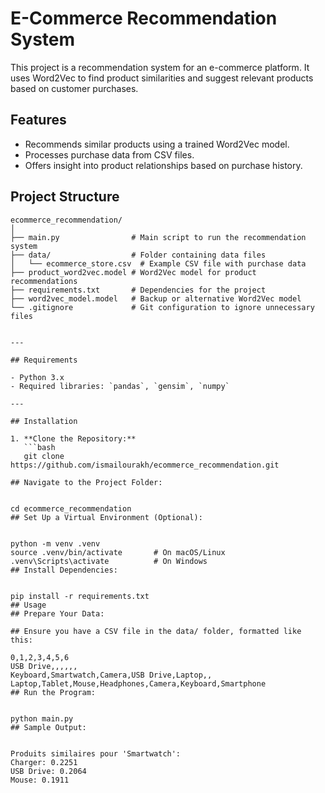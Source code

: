 # E-Commerce Recommendation System

This project is a recommendation system for an e-commerce platform. It uses Word2Vec to find product similarities and suggest relevant products based on customer purchases.

## Features

- Recommends similar products using a trained Word2Vec model.
- Processes purchase data from CSV files.
- Offers insight into product relationships based on purchase history.

## Project Structure

```plaintext
ecommerce_recommendation/
│
├── main.py                # Main script to run the recommendation system
├── data/                  # Folder containing data files
│   └── ecommerce_store.csv  # Example CSV file with purchase data
├── product_word2vec.model # Word2Vec model for product recommendations
├── requirements.txt       # Dependencies for the project
├── word2vec_model.model   # Backup or alternative Word2Vec model
└── .gitignore             # Git configuration to ignore unnecessary files


---

## Requirements

- Python 3.x
- Required libraries: `pandas`, `gensim`, `numpy`

---

## Installation

1. **Clone the Repository:**
   ```bash
   git clone https://github.com/ismailourakh/ecommerce_recommendation.git

## Navigate to the Project Folder:


cd ecommerce_recommendation
## Set Up a Virtual Environment (Optional):


python -m venv .venv
source .venv/bin/activate       # On macOS/Linux
.venv\Scripts\activate          # On Windows
## Install Dependencies:


pip install -r requirements.txt
## Usage
## Prepare Your Data:

## Ensure you have a CSV file in the data/ folder, formatted like this:

0,1,2,3,4,5,6
USB Drive,,,,,,
Keyboard,Smartwatch,Camera,USB Drive,Laptop,,
Laptop,Tablet,Mouse,Headphones,Camera,Keyboard,Smartphone
## Run the Program:


python main.py
## Sample Output:


Produits similaires pour 'Smartwatch':
Charger: 0.2251
USB Drive: 0.2064
Mouse: 0.1911
